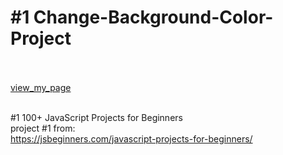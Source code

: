 # #1 Change-Background-Color-Project<br><br>
[view_my_page](https://codepen.io/konradszymanski/pen/oNXPJzm)
<br><br>

#1 100+ JavaScript Projects for Beginners<br>
project #1 from:<br>
https://jsbeginners.com/javascript-projects-for-beginners/<br>

